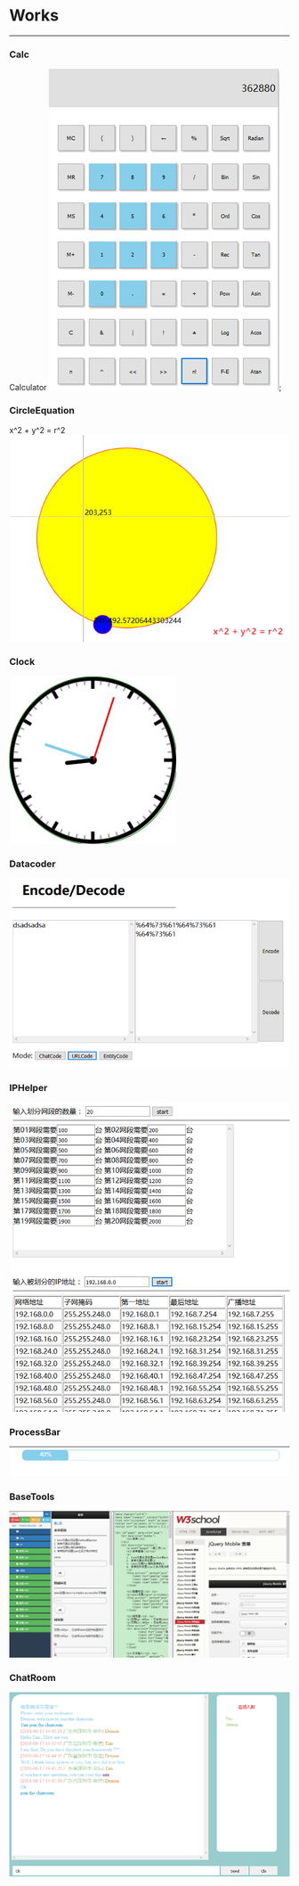 # Works
<hr>

### Calc
Calculator 
![image](https://github.com/demonxian3/WebDevelopment/blob/master/Works/Picture/Calc.png);

### CircleEquation
x^2 + y^2 = r^2
![image](https://github.com/demonxian3/WebDevelopment/blob/master/Works/Picture/CircleEquation.png)

### Clock
![image](https://github.com/demonxian3/WebDevelopment/blob/master/Works/Picture/Clock.png)

### Datacoder
![image](https://github.com/demonxian3/WebDevelopment/blob/master/Works/Picture/DataCoder.png)

### IPHelper
![image](https://github.com/demonxian3/WebDevelopment/blob/master/Works/Picture/IPHelper.png)

### ProcessBar
![image](https://github.com/demonxian3/WebDevelopment/blob/master/Works/Picture/ProcessBar.png)

### BaseTools
![image](https://github.com/demonxian3/WebDevelopment/blob/master/Works/Picture/BaseTools.png)

### ChatRoom
![image](https://github.com/demonxian3/WebDevelopment/blob/master/Works/Picture/ChatRoom.png)
